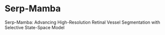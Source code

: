 # Serp-Mamba
Serp-Mamba: Advancing High-Resolution Retinal Vessel Segmentation with Selective State-Space Model
